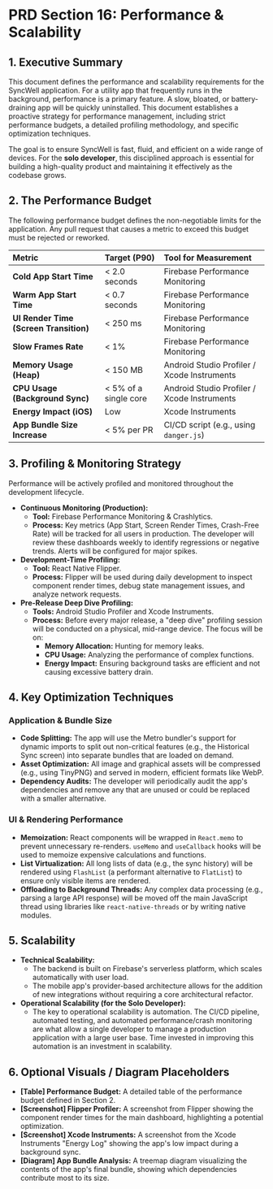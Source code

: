 # PRD Section 16: Performance & Scalability

## 1. Executive Summary

This document defines the performance and scalability requirements for the SyncWell application. For a utility app that frequently runs in the background, performance is a primary feature. A slow, bloated, or battery-draining app will be quickly uninstalled. This document establishes a proactive strategy for performance management, including strict performance budgets, a detailed profiling methodology, and specific optimization techniques.

The goal is to ensure SyncWell is fast, fluid, and efficient on a wide range of devices. For the **solo developer**, this disciplined approach is essential for building a high-quality product and maintaining it effectively as the codebase grows.

## 2. The Performance Budget

The following performance budget defines the non-negotiable limits for the application. Any pull request that causes a metric to exceed this budget must be rejected or reworked.

| Metric | Target (P90) | Tool for Measurement |
| :--- | :--- | :--- |
| **Cold App Start Time** | < 2.0 seconds | Firebase Performance Monitoring |
| **Warm App Start Time** | < 0.7 seconds | Firebase Performance Monitoring |
| **UI Render Time (Screen Transition)** | < 250 ms | Firebase Performance Monitoring |
| **Slow Frames Rate** | < 1% | Firebase Performance Monitoring |
| **Memory Usage (Heap)** | < 150 MB | Android Studio Profiler / Xcode Instruments |
| **CPU Usage (Background Sync)** | < 5% of a single core | Android Studio Profiler / Xcode Instruments |
| **Energy Impact (iOS)** | Low | Xcode Instruments |
| **App Bundle Size Increase** | < 5% per PR | CI/CD script (e.g., using `danger.js`) |

## 3. Profiling & Monitoring Strategy

Performance will be actively profiled and monitored throughout the development lifecycle.

*   **Continuous Monitoring (Production):**
    *   **Tool:** Firebase Performance Monitoring & Crashlytics.
    *   **Process:** Key metrics (App Start, Screen Render Times, Crash-Free Rate) will be tracked for all users in production. The developer will review these dashboards weekly to identify regressions or negative trends. Alerts will be configured for major spikes.
*   **Development-Time Profiling:**
    *   **Tool:** React Native Flipper.
    *   **Process:** Flipper will be used during daily development to inspect component render times, debug state management issues, and analyze network requests.
*   **Pre-Release Deep Dive Profiling:**
    *   **Tools:** Android Studio Profiler and Xcode Instruments.
    *   **Process:** Before every major release, a "deep dive" profiling session will be conducted on a physical, mid-range device. The focus will be on:
        *   **Memory Allocation:** Hunting for memory leaks.
        *   **CPU Usage:** Analyzing the performance of complex functions.
        *   **Energy Impact:** Ensuring background tasks are efficient and not causing excessive battery drain.

## 4. Key Optimization Techniques

### Application & Bundle Size

*   **Code Splitting:** The app will use the Metro bundler's support for dynamic imports to split out non-critical features (e.g., the Historical Sync screen) into separate bundles that are loaded on demand.
*   **Asset Optimization:** All image and graphical assets will be compressed (e.g., using TinyPNG) and served in modern, efficient formats like WebP.
*   **Dependency Audits:** The developer will periodically audit the app's dependencies and remove any that are unused or could be replaced with a smaller alternative.

### UI & Rendering Performance

*   **Memoization:** React components will be wrapped in `React.memo` to prevent unnecessary re-renders. `useMemo` and `useCallback` hooks will be used to memoize expensive calculations and functions.
*   **List Virtualization:** All long lists of data (e.g., the sync history) will be rendered using `FlashList` (a performant alternative to `FlatList`) to ensure only visible items are rendered.
*   **Offloading to Background Threads:** Any complex data processing (e.g., parsing a large API response) will be moved off the main JavaScript thread using libraries like `react-native-threads` or by writing native modules.

## 5. Scalability

*   **Technical Scalability:**
    *   The backend is built on Firebase's serverless platform, which scales automatically with user load.
    *   The mobile app's provider-based architecture allows for the addition of new integrations without requiring a core architectural refactor.
*   **Operational Scalability (for the Solo Developer):**
    *   The key to operational scalability is automation. The CI/CD pipeline, automated testing, and automated performance/crash monitoring are what allow a single developer to manage a production application with a large user base. Time invested in improving this automation is an investment in scalability.

## 6. Optional Visuals / Diagram Placeholders

*   **[Table] Performance Budget:** A detailed table of the performance budget defined in Section 2.
*   **[Screenshot] Flipper Profiler:** A screenshot from Flipper showing the component render times for the main dashboard, highlighting a potential optimization.
*   **[Screenshot] Xcode Instruments:** A screenshot from the Xcode Instruments "Energy Log" showing the app's low impact during a background sync.
*   **[Diagram] App Bundle Analysis:** A treemap diagram visualizing the contents of the app's final bundle, showing which dependencies contribute most to its size.
